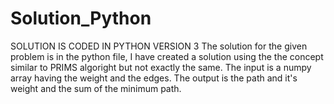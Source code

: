 # Solution_Python
SOLUTION IS CODED IN PYTHON VERSION 3
The solution for the given problem is in the python file, I have created a solution using the the concept similar to PRIMS algoright but not exactly the same.
The input is a numpy array having the weight and the edges.
The output is the path and it's weight and the sum of the minimum path.
